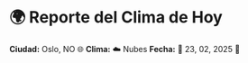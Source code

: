# 🌍 Reporte del Clima de Hoy

**Ciudad:** Oslo, NO 🌐
**Clima:** ☁️ Nubes
**Fecha:** 📅 23, 02, 2025 🚀

